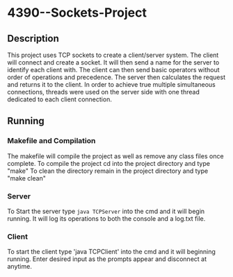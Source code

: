 # 4390--Sockets-Project

## Description
This project uses TCP sockets to create a client/server system. The client will connect and create a socket. It will then send a name for the server to identify each client with. The client can then send basic operators without order of operations and precedence. The server then calculates the request and returns it to the client. In order to achieve true multiple simultaneous connections, threads were used on the server side with one thread dedicated to each client connection.

## Running

### Makefile and Compilation
The makefile will compile the project as well as remove any class files once complete.
To compile the project cd into the project directory and type "make"
To clean the directory remain in the project directory and type "make clean"

### Server
To Start the server type `java TCPServer` into the cmd and it will begin running. It will log its operations to both the console and a log.txt file.

### Client
To start the client type 'java TCPClient' into the cmd and it will beginning running. Enter desired input as the prompts appear and disconnect at anytime.
